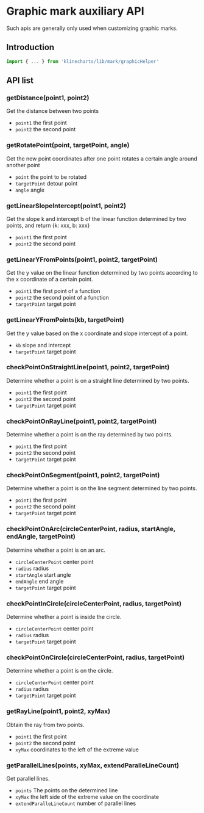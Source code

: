 # Graphic mark auxiliary API

Such apis are generally only used when customizing graphic marks.


## Introduction
```javascript
import { ... } from 'klinecharts/lib/mark/graphicHelper'
```


## API list
### getDistance(point1, point2)
Get the distance between two points
- `point1` the first point
- `point2` the second point


### getRotatePoint(point, targetPoint, angle)
Get the new point coordinates after one point rotates a certain angle around another point
- `point` the point to be rotated
- `targetPoint` detour point
- `angle` angle


### getLinearSlopeIntercept(point1, point2)
Get the slope k and intercept b of the linear function determined by two points, and return {k: xxx, b: xxx}
- `point1` the first point
- `point2` the second point


### getLinearYFromPoints(point1, point2, targetPoint)
Get the y value on the linear function determined by two points according to the x coordinate of a certain point.
- `point1` the first point of a function
- `point2` the second point of a function
- `targetPoint` target point


### getLinearYFromPoints(kb, targetPoint)
Get the y value based on the x coordinate and slope intercept of a point.
- `kb` slope and intercept
- `targetPoint` target point


### checkPointOnStraightLine(point1, point2, targetPoint)
Determine whether a point is on a straight line determined by two points.
- `point1` the first point
- `point2` the second point
- `targetPoint` target point


### checkPointOnRayLine(point1, point2, targetPoint)
Determine whether a point is on the ray determined by two points.
- `point1` the first point
- `point2` the second point
- `targetPoint` target point


### checkPointOnSegment(point1, point2, targetPoint)
Determine whether a point is on the line segment determined by two points.
- `point1` the first point
- `point2` the second point
- `targetPoint` target point


### checkPointOnArc(circleCenterPoint, radius, startAngle, endAngle, targetPoint)
Determine whether a point is on an arc.
- `circleCenterPoint` center point
- `radius` radius
- `startAngle` start angle
- `endAngle` end angle
- `targetPoint` target point



### checkPointInCircle(circleCenterPoint, radius, targetPoint)
Determine whether a point is inside the circle.

- `circleCenterPoint` center point
- `radius` radius
- `targetPoint` target point



### checkPointOnCircle(circleCenterPoint, radius, targetPoint)
Determine whether a point is on the circle.

- `circleCenterPoint` center point
- `radius` radius
- `targetPoint` target point



### getRayLine(point1, point2, xyMax)
Obtain the ray from two points.

- `point1` the first point
- `point2` the second point
- `xyMax` coordinates to the left of the extreme value



### getParallelLines(points, xyMax, extendParalleLineCount)
Get parallel lines.

- `points` The points on the determined line
- `xyMax` the left side of the extreme value on the coordinate
- `extendParalleLineCount` number of parallel lines
